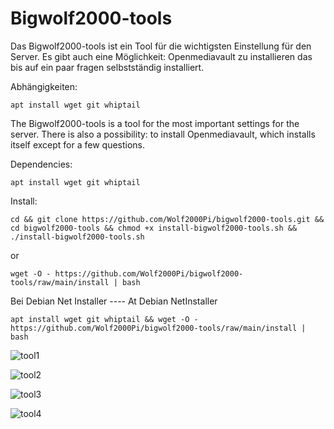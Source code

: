 # Bigwolf2000-tools

Das Bigwolf2000-tools ist ein Tool für die wichtigsten Einstellung für den Server.
Es gibt auch eine Möglichkeit: 
Openmediavault zu installieren das bis auf ein paar fragen selbstständig installiert.

Abhängigkeiten: 
``` 
apt install wget git whiptail
```

The Bigwolf2000-tools is a tool for the most important settings for the server.
There is also a possibility:
to install Openmediavault, which installs itself except for a few questions.

Dependencies: 
``` 
apt install wget git whiptail
```
Install:
```
cd && git clone https://github.com/Wolf2000Pi/bigwolf2000-tools.git && cd bigwolf2000-tools && chmod +x install-bigwolf2000-tools.sh && ./install-bigwolf2000-tools.sh
```
or
```
wget -O - https://github.com/Wolf2000Pi/bigwolf2000-tools/raw/main/install | bash
```

Bei Debian Net Installer ---- At Debian NetInstaller

```
apt install wget git whiptail && wget -O - https://github.com/Wolf2000Pi/bigwolf2000-tools/raw/main/install | bash
```

![tool1](https://user-images.githubusercontent.com/17816568/188281200-8337102b-3a96-400e-9cec-7989e609445f.JPG)

![tool2](https://user-images.githubusercontent.com/17816568/188281411-edc64f9c-e172-49a6-9c0f-ab2812dbef89.JPG)

![tool3](https://user-images.githubusercontent.com/17816568/188281412-c7f8eb3c-0900-4b5d-aa3d-6f6b620b9bb9.JPG)

![tool4](https://user-images.githubusercontent.com/17816568/188281413-5a932493-acca-4247-ab96-bbf1b28c1a06.JPG)


